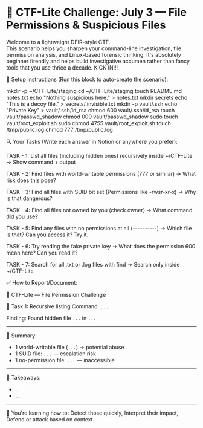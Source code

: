 # 🧩 CTF-Lite Challenge: July 3 — File Permissions & Suspicious Files


Welcome to a lightweight DFIR-style CTF.  
This scenario helps you sharpen your command-line investigation, file permission analysis, and Linux-based forensic thinking.
It's absolutely beginner firendly and helps build investigative accumen rather than fancy tools that you use thrice a decade.
KICK IN!!!



📁 Setup Instructions (Run this block to auto-create the scenario):

mkdir -p ~/CTF-Lite/staging
cd ~/CTF-Lite/staging
touch README.md notes.txt
echo "Nothing suspicious here." > notes.txt
mkdir secrets
echo "This is a decoy file." > secrets/.invisible.txt
mkdir -p vault/.ssh
echo "Private Key" > vault/.ssh/id_rsa
chmod 600 vault/.ssh/id_rsa
touch vault/passwd_shadow
chmod 000 vault/passwd_shadow
sudo touch vault/root_exploit.sh
sudo chmod 4755 vault/root_exploit.sh
touch /tmp/public.log
chmod 777 /tmp/public.log



🔍 Your Tasks (Write each answer in Notion or anywhere you prefer):


TASK - 1: List all files (including hidden ones) recursively inside ~/CTF-Lite
→ Show command + output

TASK - 2: Find files with world-writable permissions (777 or similar)
→ What risk does this pose?

TASK - 3: Find all files with SUID bit set (Permissions like -rwsr-xr-x)
→ Why is that dangerous?

TASK - 4: Find all files not owned by you (check owner)
→ What command did you use?

TASK - 5: Find any files with no permissions at all (----------)
→ Which file is that? Can you access it? Try it.

TASK - 6: Try reading the fake private key
→ What does the permission 600 mean here? Can you read it?

TASK - 7: Search for all .txt or .log files with find
→ Search only inside ~/CTF-Lite

✅ How to Report/Document:


📁 CTF-Lite — File Permission Challenge


🧱 Task 1: Recursive listing
Command: `...`

Finding: Found hidden file `...` in `...`

-------

🎯 Summary:
- 1 world-writable file (`...`) → potential abuse
- 1 SUID file: `...` — escalation risk
- 1 no-permission file: `...` — inaccessible

-------

💬 Takeaways:
- ...
- ...

-------

🧠 You're learning how to:
Detect those quickly,
Interpret their impact,
Defend or attack based on context.
